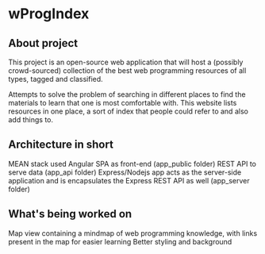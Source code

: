 # wProgIndex

About project
------------------
This project is an open-source web application that will host a (possibly crowd-sourced) collection of the best web programming resources of all types, tagged and classified. 

Attempts to solve the problem of searching in different places to find the materials to learn that one is most comfortable with. This website lists resources in one place, a sort of index that people could refer to and also add things to.  

Architecture in short
------------------

MEAN stack used
Angular SPA as front-end (app_public folder)
REST API to serve data (app_api folder)
Express/Nodejs app acts as the server-side application and is encapsulates the Express REST API as well (app_server folder)

What's being worked on
------------------
Map view containing a mindmap of web programming knowledge, with links present in the map for easier learning
Better styling and background

